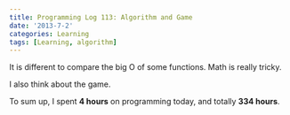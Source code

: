 ```yaml
---
title: Programming Log 113: Algorithm and Game
date: '2013-7-2'
categories: Learning
tags: [Learning, algorithm]
---
```


It is different to compare the big O of some functions. Math is really tricky.

I also think about the game. 

To sum up, I spent **4 hours** on programming today, and totally **334 hours**. 